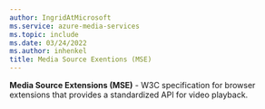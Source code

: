 ```yaml
---
author: IngridAtMicrosoft
ms.service: azure-media-services
ms.topic: include
ms.date: 03/24/2022
ms.author: inhenkel
title: Media Source Exentions (MSE)
---
```


**Media Source Extensions (MSE)** - W3C specification for browser extensions that provides a standardized API for video playback.
